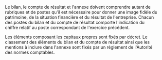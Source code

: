Le bilan, le compte de résultat et l'annexe doivent comprendre autant de rubriques et de postes qu'il est nécessaire pour donner une image fidèle du patrimoine, de la situation financière et du résultat de l'entreprise. Chacun des postes du bilan et du compte de résultat comporte l'indication du chiffre relatif au poste correspondant de l'exercice précédent.


  

Les éléments composant les capitaux propres sont fixés par décret. Le classement des éléments du bilan et du compte de résultat ainsi que les mentions à inclure dans l'annexe sont fixés par un règlement de l'Autorité des normes comptables.

